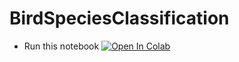 # BirdSpeciesClassification

* Run this notebook [![Open In Colab](https://colab.research.google.com/assets/colab-badge.svg)](https://github.com/houtan-ghaffari/BirdSpeciesClassification/blob/main/AnalyzingModels.ipynb)
